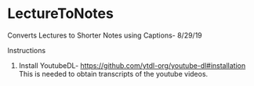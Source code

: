 # LectureToNotes
Converts Lectures to Shorter Notes using Captions- 8/29/19

Instructions
1. Install YoutubeDL- https://github.com/ytdl-org/youtube-dl#installation
This is needed to obtain transcripts of the youtube videos.



